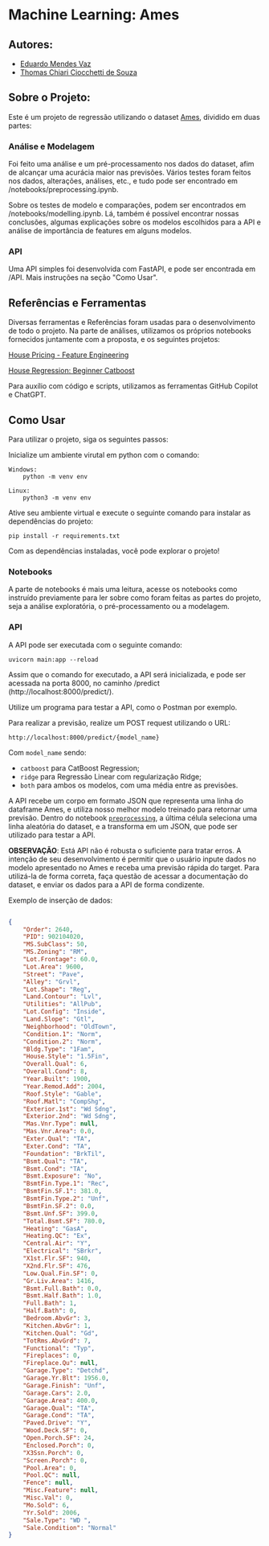 # Machine Learning: Ames

## Autores:
- [Eduardo Mendes Vaz](https://github.com/EduardoMVAz)
- [Thomas Chiari Ciocchetti de Souza](https://github.com/thomaschiari)

## Sobre o Projeto:

Este é um projeto de regressão utilizando o dataset [Ames](https://www.openintro.org/book/statdata/ames.csv), dividido em duas partes:

### Análise e Modelagem
Foi feito uma análise e um pré-processamento nos dados do dataset, afim de alcançar uma acurácia maior nas previsões. Vários testes foram feitos nos dados, alterações, análises, etc., e tudo pode ser encontrado em /notebooks/preprocessing.ipynb.

Sobre os testes de modelo e comparações, podem ser encontrados em /notebooks/modelling.ipynb. Lá, também é possível encontrar nossas conclusões, algumas explicações sobre os modelos escolhidos para a API e análise de importância de features em alguns modelos.

### API
Uma API simples foi desenvolvida com FastAPI, e pode ser encontrada em /API. Mais instruções na seção "Como Usar".

## Referências e Ferramentas
Diversas ferramentas e Referências foram usadas para o desenvolvimento de todo o projeto.
Na parte de análises, utilizamos os próprios notebooks fornecidos juntamente com a proposta, e os seguintes projetos:

[House Pricing - Feature Engineering](https://www.kaggle.com/code/ayushmehra/house-price-feature-engineering#2.-Feature-Engineering)

[House Regression: Beginner Catboost](https://www.kaggle.com/code/jimmyyeung/house-regression-beginner-catboost-top-2)

Para auxílio com código e scripts, utilizamos as ferramentas GitHub Copilot e ChatGPT.

## Como Usar
Para utilizar o projeto, siga os seguintes passos:

Inicialize um ambiente virutal em python com o comando:

    Windows:
        python -m venv env

    Linux:
        python3 -m venv env

Ative seu ambiente virtual e execute o seguinte comando para instalar as dependências do projeto:

    pip install -r requirements.txt

Com as dependências instaladas, você pode explorar o projeto!

### Notebooks
A parte de notebooks é mais uma leitura, acesse os notebooks como instruído previamente para ler sobre como foram feitas as partes do projeto, seja a análise exploratória, o pré-processamento ou a modelagem.

### API
A API pode ser executada com o seguinte comando:

    uvicorn main:app --reload

Assim que o comando for executado, a API será inicializada, e pode ser acessada na porta 8000, no caminho /predict (http://localhost:8000/predict/).

Utilize um programa para testar a API, como o Postman por exemplo.

Para realizar a previsão, realize um POST request utilizando o URL:
    
    http://localhost:8000/predict/{model_name}
    
Com `model_name` sendo:
- `catboost` para CatBoost Regression;
- `ridge` para Regressão Linear com regularização Ridge;
- `both` para ambos os modelos, com uma média entre as previsões.

A API recebe um corpo em formato JSON que representa uma linha do dataframe Ames, e utiliza nosso melhor modelo treinado para retornar uma previsão. Dentro do notebook [`preprocessing`](./notebooks/preprocessing.ipynb), a última célula seleciona uma linha aleatória do dataset, e a transforma em um JSON, que pode ser utilizado para testar a API.

**OBSERVAÇÃO**: Está API não é robusta o suficiente para tratar erros. A intenção de seu desenvolvimento é permitir que o usuário inpute dados no modelo apresentado no Ames e receba uma previsão rápida do target. Para utilizá-la de forma correta, faça questão de acessar a documentação do dataset, e enviar os dados para a API de forma condizente.

Exemplo de inserção de dados:

```json

{
    "Order": 2640,
    "PID": 902104020,
    "MS.SubClass": 50,
    "MS.Zoning": "RM",
    "Lot.Frontage": 60.0,
    "Lot.Area": 9600,
    "Street": "Pave",
    "Alley": "Grvl",
    "Lot.Shape": "Reg",
    "Land.Contour": "Lvl",
    "Utilities": "AllPub",
    "Lot.Config": "Inside",
    "Land.Slope": "Gtl",
    "Neighborhood": "OldTown",
    "Condition.1": "Norm",
    "Condition.2": "Norm",
    "Bldg.Type": "1Fam",
    "House.Style": "1.5Fin",
    "Overall.Qual": 6,
    "Overall.Cond": 8,
    "Year.Built": 1900,
    "Year.Remod.Add": 2004,
    "Roof.Style": "Gable",
    "Roof.Matl": "CompShg",
    "Exterior.1st": "Wd Sdng",
    "Exterior.2nd": "Wd Sdng",
    "Mas.Vnr.Type": null,
    "Mas.Vnr.Area": 0.0,
    "Exter.Qual": "TA",
    "Exter.Cond": "TA",
    "Foundation": "BrkTil",
    "Bsmt.Qual": "TA",
    "Bsmt.Cond": "TA",
    "Bsmt.Exposure": "No",
    "BsmtFin.Type.1": "Rec",
    "BsmtFin.SF.1": 381.0,
    "BsmtFin.Type.2": "Unf",
    "BsmtFin.SF.2": 0.0,
    "Bsmt.Unf.SF": 399.0,
    "Total.Bsmt.SF": 780.0,
    "Heating": "GasA",
    "Heating.QC": "Ex",
    "Central.Air": "Y",
    "Electrical": "SBrkr",
    "X1st.Flr.SF": 940,
    "X2nd.Flr.SF": 476,
    "Low.Qual.Fin.SF": 0,
    "Gr.Liv.Area": 1416,
    "Bsmt.Full.Bath": 0.0,
    "Bsmt.Half.Bath": 1.0,
    "Full.Bath": 1,
    "Half.Bath": 0,
    "Bedroom.AbvGr": 3,
    "Kitchen.AbvGr": 1,
    "Kitchen.Qual": "Gd",
    "TotRms.AbvGrd": 7,
    "Functional": "Typ",
    "Fireplaces": 0,
    "Fireplace.Qu": null,
    "Garage.Type": "Detchd",
    "Garage.Yr.Blt": 1956.0,
    "Garage.Finish": "Unf",
    "Garage.Cars": 2.0,
    "Garage.Area": 400.0,
    "Garage.Qual": "TA",
    "Garage.Cond": "TA",
    "Paved.Drive": "Y",
    "Wood.Deck.SF": 0,
    "Open.Porch.SF": 24,
    "Enclosed.Porch": 0,
    "X3Ssn.Porch": 0,
    "Screen.Porch": 0,
    "Pool.Area": 0,
    "Pool.QC": null,
    "Fence": null,
    "Misc.Feature": null,
    "Misc.Val": 0,
    "Mo.Sold": 6,
    "Yr.Sold": 2006,
    "Sale.Type": "WD ",
    "Sale.Condition": "Normal"
}

```
